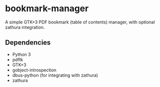 # bookmark-manager
A simple GTK+3 PDF bookmark (table of contents) manager, with optional zathura integration.

## Dependencies
 - Python 3
 - pdftk
 - GTK+3
 - gobject-introspection
 - dbus-python (for integrating with zathura)
 - zathura
 
